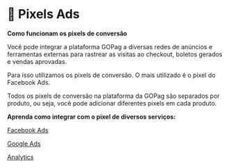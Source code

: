 # 📣 Pixels Ads

**Como funcionam os pixels de conversão**

Você pode integrar a plataforma GOPag a diversas redes de anúncios e ferramentas externas para rastrear as visitas ao checkout, boletos gerados e vendas aprovadas.

Para isso utilizamos os pixels de conversão. O mais utilizado é o pixel do Facebook Ads.

Todos os pixels de conversão na plataforma da GOPag são separados por produto, ou seja, você pode adicionar diferentes pixels em cada produto.

**Aprenda como integrar com o pixel de diversos serviços:**

[Facebook Ads](ADS_PIXEL/facebook_ads.md)

[Google Ads](ADS_PIXEL/google_ads.md)

[Analytics](ADS_PIXEL/analytics_ads.md)